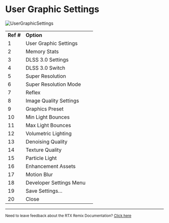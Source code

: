 # User Graphic Settings

![UserGraphicSettings](../data/images/rtxremix_024.png)

<table>
  <tr>
   <td><strong>Ref #</strong>
   </td>
   <td><strong>Option</strong>
   </td>
  </tr>
  <tr>
   <td>1
   </td>
   <td>User Graphic Settings
   </td>
   <td><!--- Needs Description --->
   </td>
  </tr>
  <tr>
   <td>2
   </td>
   <td>Memory Stats
   </td>
   <td><!--- Needs Description --->
   </td>
  </tr>
  <tr>
   <td>3
   </td>
   <td>DLSS 3.0 Settings
   </td>
   <td><!--- Needs Description --->
   </td>
  </tr>
  <tr>
   <td>4
   </td>
   <td>DLSS 3.0 Switch
   </td>
   <td><!--- Needs Description --->
   </td>
  </tr>
  <tr>
   <td>5
   </td>
   <td>Super Resolution
   </td>
   <td><!--- Needs Description --->
   </td>
  </tr>
  <tr>
   <td>6
   </td>
   <td>Super Resolution Mode
   </td>
   <td><!--- Needs Description --->
   </td>
  </tr>
  <tr>
   <td>7
   </td>
   <td>Reflex
   </td>
   <td><!--- Needs Description --->
   </td>
  </tr>
  <tr>
   <td>8
   </td>
   <td>Image Quality Settings
   </td>
   <td><!--- Needs Description --->
   </td>
  </tr>
  <tr>
   <td>9
   </td>
   <td>Graphics Preset
   </td>
   <td><!--- Needs Description --->
   </td>
  </tr>
  <tr>
   <td>10
   </td>
   <td>Min Light Bounces
   </td>
   <td><!--- Needs Description --->
   </td>
  </tr>
  <tr>
   <td>11
   </td>
   <td>Max Light Bounces
   </td>
   <td><!--- Needs Description --->
   </td>
  </tr>
  <tr>
   <td>12
   </td>
   <td>Volumetric Lighting
   </td>
   <td><!--- Needs Description --->
   </td>
  </tr>
  <tr>
   <td>13
   </td>
   <td>Denoising Quality
   </td>
   <td><!--- Needs Description --->
   </td>
  </tr>
  <tr>
   <td>14
   </td>
   <td>Texture Quality
   </td>
   <td><!--- Needs Description --->
   </td>
  </tr>
  <tr>
   <td>15
   </td>
   <td>Particle Light
   </td>
   <td><!--- Needs Description --->
   </td>
  </tr>
  <tr>
   <td>16
   </td>
   <td>Enhancement Assets
   </td>
   <td><!--- Needs Description --->
   </td>
  </tr>
  <tr>
   <td>17
   </td>
   <td>Motion Blur
   </td>
   <td><!--- Needs Description --->
   </td>
  </tr>
  <tr>
   <td>18
   </td>
   <td>Developer Settings Menu
   </td>
   <td><!--- Needs Description --->
   </td>
  </tr>
  <tr>
   <td>19
   </td>
   <td>Save Settings…
   </td>
   <td><!--- Needs Description --->
   </td>
  </tr>
  <tr>
   <td>20
   </td>
   <td>Close
   </td>
   <td><!--- Needs Description --->
   </td>
  </tr>
</table>

***
<sub> Need to leave feedback about the RTX Remix Documentation?  [Click here](https://github.com/NVIDIAGameWorks/rtx-remix/issues/new?assignees=nvdamien&labels=documentation%2Cfeedback%2Ctriage&projects=&template=documentation_feedback.yml&title=%5BDocumentation+feedback%5D%3A+) </sub>
